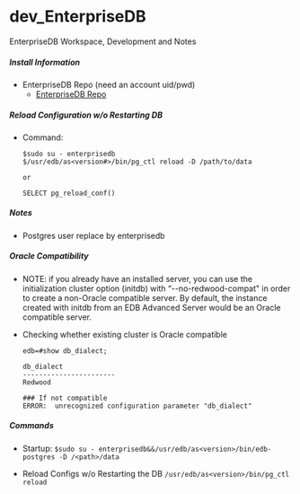 # dev_EnterpriseDB
EnterpriseDB Workspace, Development and Notes

##### Install Information
- EnterpriseDB Repo (need an account uid/pwd)
  - [ EnterpriseDB Repo](https://yum.enterprisedb.com/edbrepos/edb-repo-latest.noarch.rpm) <br/>

##### Reload Configuration w/o Restarting DB
- Command:
  ```
  $sudo su - enterprisedb
  $/usr/edb/as<version#>/bin/pg_ctl reload -D /path/to/data

  or 

  SELECT pg_reload_conf()
  ```

##### Notes
- Postgres user replace by enterprisedb

##### Oracle Compatibility
- NOTE: if you already have an installed server, you can use the initialization cluster option (initdb) with “--no-redwood-compat" in order to create a non-Oracle compatible server. By default, the instance created with initdb from an EDB Advanced Server would be an Oracle compatible server. <br/>

- Checking whether existing cluster is Oracle compatible
  ```
  edb=#show db_dialect;

  db_dialect
  -----------------------
  Redwood

  ### If not compatible
  ERROR:  unrecognized configuration parameter "db_dialect"
  ```
##### Commands
- Startup:
  `$sudo su - enterprisedb&&/usr/edb/as<version>/bin/edb-postgres -D /<path>/data` <br/>

- Reload Configs w/o Restarting the DB
  `/usr/edb/as<version>/bin/pg_ctl reload` <br/>

